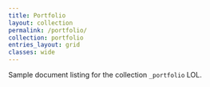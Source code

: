 ```yaml
---
title: Portfolio
layout: collection
permalink: /portfolio/
collection: portfolio
entries_layout: grid
classes: wide
---
```


Sample document listing for the collection `_portfolio` LOL.

